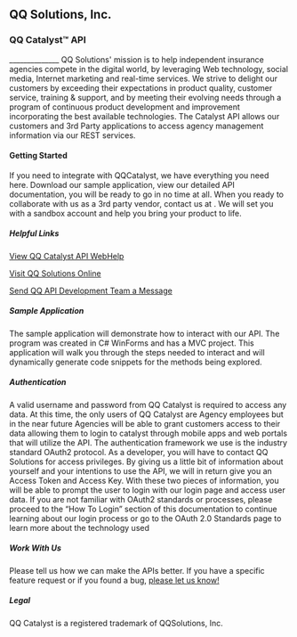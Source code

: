 QQ Solutions, Inc.
-----------
<h3>QQ Catalyst&#8482; API</h3>
______________
QQ Solutions' mission is to help independent insurance agencies compete in the digital world, by leveraging Web technology, social media, Internet marketing and real-time services. We strive to delight our customers by exceeding their expectations in product quality, customer service, training & support, and by meeting their evolving needs through a program of continuous product development and improvement incorporating the best available technologies.  The Catalyst API allows our customers and 3rd Party applications to access agency management information via our REST services.
<h4>Getting Started</h4>
If you need to integrate with QQCatalyst, we have everything you need here. Download our sample application, view our detailed API documentation, you will be ready to go in no time at all. When you ready to collaborate with us as a 3rd party vendor, contact us at <mailto:apidev@qqsolutions.com>.  We will set you with a sandbox account and help you bring your product to life.

<h5>Helpful Links</h5> 
<p><a href='http://apidev.qqcatalyst.com/#techDoc'>View QQ Catalyst API WebHelp </a></p>
<p><a href='http://www.qqsolutions.com'>Visit QQ Solutions Online</a></p>
<p><a href='mailto:apidev@qqsolutions.com'>Send QQ API Development Team a Message</a></p>

<h5>Sample Application</h5>
The sample application will demonstrate how to interact with our API.  The program was created in C# WinForms and has a MVC project.  This application will walk you through the steps needed to interact and will dynamically generate code snippets for the methods being explored.

<h5>Authentication</h5>
A valid username and password from QQ Catalyst is required to access any data. At this time, the only users of QQ Catalyst are Agency employees but in the near future Agencies will be able to grant customers access to their data allowing them to login to catalyst through mobile apps and web portals that will utilize the API.
The authentication framework we use is the industry standard OAuth2 protocol. As a developer, you will have to contact QQ Solutions for access privileges. By giving us a little bit of information about yourself and your intentions to use the API, we will in return give you an Access Token and Access Key. With these two pieces of information, you will be able to prompt the user to login with our login page and access user data. If you are not familiar with OAuth2 standards or processes, please proceed to the “How To Login” section of this documentation to continue learning about our login process or go to the OAuth 2.0 Standards page to learn more about the technology used

<h5>Work With Us</h5>
Please tell us how we can make the APIs better. 
If you have a specific feature request or if you found a bug, <a href='mailto:apidev@qqsolutions.com'>please let us know!</a>

<h5>Legal</h5>
QQ Catalyst is a registered trademark of QQSolutions, Inc.
